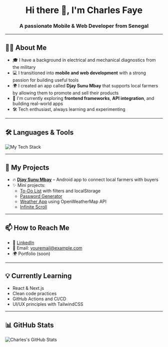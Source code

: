 <h1 align="center">Hi there 👋, I'm Charles Faye</h1>
<h3 align="center">A passionate Mobile & Web Developer from Senegal</h3>

---

## 👨‍💻 About Me

- 🎓 I have a background in electrical and mechanical diagnostics from the military  
- 💻 I transitioned into **mobile and web development** with a strong passion for building useful tools
- 🌍 I created an app called **Djay Sunu Mbay** that supports local farmers by allowing them to promote and sell their products
- 🌱 I'm currently exploring **frontend frameworks**, **API integration**, and building real-world apps
- 🛠️ Tech enthusiast, always learning and experimenting

---

## 🛠️ Languages & Tools

<p align="left">
  <img src="https://skillicons.dev/icons?i=html,css,tailwind,js,java,androidstudio,firebase,git,github,vscode" alt="My Tech Stack" />
</p>

---

## 📌 My Projects

- 🔥 [**Djay Sunu Mbay**](https://github.com/your-username/djay-sunu-mbay) – Android app to connect local farmers with buyers  
- ✨ Mini projects:  
  - [To-Do List](https://github.com/your-username/todo-list-app) with filters and localStorage  
  - [Password Generator](https://github.com/your-username/password-generator)  
  - [Weather App](https://github.com/your-username/weather-app) using OpenWeatherMap API  
  - [Infinite Scroll](https://github.com/your-username/infinite-scroll-app)

---

## 📫 How to Reach Me

- 💼 [LinkedIn](https://linkedin.com/in/your-profile)  
- 📧 Email: youremail@example.com  
- 🌍 Portfolio (soon)

---

## 💡 Currently Learning

- React & Next.js  
- Clean code practices  
- GitHub Actions and CI/CD  
- UI/UX principles with TailwindCSS

---

## 📊 GitHub Stats

<p align="left">
  <img src="https://github-readme-stats.vercel.app/api?username=your-username&show_icons=true&theme=default" alt="Charles's GitHub Stats" />
</p>




